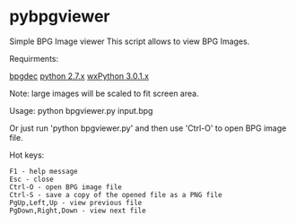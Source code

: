 pybpgviewer
===========

Simple BPG Image viewer
This script allows to view BPG Images.

Requirments:

[bpgdec](http://bellard.org/bpg/)
[python 2.7.x](https://www.python.org/)
[wxPython 3.0.1.x](http://www.wxpython.org/)

Note: large images will be scaled to fit screen area.

Usage: python bpgviewer.py input.bpg

Or just run 'python bpgviewer.py' and then use 'Ctrl-O' to open BPG image file.

Hot keys:

    F1 - help message
    Esc - close
    Ctrl-O - open BPG image file
    Ctrl-S - save a copy of the opened file as a PNG file
    PgUp,Left,Up - view previous file
    PgDown,Right,Down - view next file
